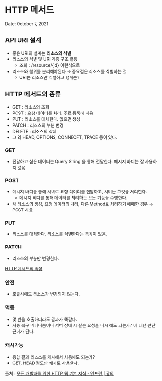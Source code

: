 # HTTP 메서드

Date: October 7, 2021

## API URI 설계

- 좋은 URI의 설계는 **리소스의 식별**
- 리소스의 식별 및 URI 계층 구조 활용
    - 조회 : /resource/{id} 이런식으로
- 리소스와 행위를 분리해야된다 → 중요점은 리소스를 식별하는 것
    - URI는 리소스만 식별하고 행위는?

## HTTP 메서드의 종류

- GET : 리소스의 조회
- POST : 요청 데이터를 처리. 주로 등록에 사용
- PUT : 리소스를 대체한다. 없으면 생성
- PATCH : 리소스의 부분 변경
- DELETE : 리소스의 삭제
- 그 외 HEAD, OPTIONS, CONNECFT, TRACE 등이 있다.

### GET

- 전달하고 싶은 데이터는 Query String 을 통해 전달한다. 메시지 바디는 잘 사용하지 않음

### POST

- 메시지 바디를 통해 서버로 요청 데이터를 전달하고, 서버는 그것을 처리한다.
    - 메시지 바디를 통해 데이터를 처리하는 모든 기능을 수행한다.
- 새 리소스의 생성, 요청 데이터의 처리, 다른 Method로 처리하기 애매한 경우 → POST 사용

### PUT

- 리소스를 대체한다. 리소스를 식별한다는 특징이 있음.

### PATCH

- 리소스의 부분만 변경한다.

[HTTP 메서드의 속성](https://www.notion.so/85df4218190b463a8951b4fa0469e1a1)

### 안전

- 호출시에도 리소스가 변경되지 않는다.

### 멱등

- 몇 번을 호출하더라도 결과가 똑같다.
- 자동 복구 메커니즘이나 서버 장애 시 같은 요청을 다시 해도 되는가? 에 대한 판단 근거가 된다.

### 캐시가능

- 응답 결과 리소스를 캐시해서 사용해도 되는가?
- GET, HEAD 정도만 캐시로 사용한다.

출처 :
[모든 개발자를 위한 HTTP 웹 기본 지식 - 인프런 | 강의](https://www.inflearn.com/course/http-%EC%9B%B9-%EB%84%A4%ED%8A%B8%EC%9B%8C%ED%81%AC)